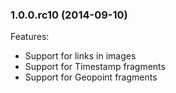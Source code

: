 ### 1.0.0.rc10 (2014-09-10)

Features:

  - Support for links in images
  - Support for Timestamp fragments
  - Support for Geopoint fragments
